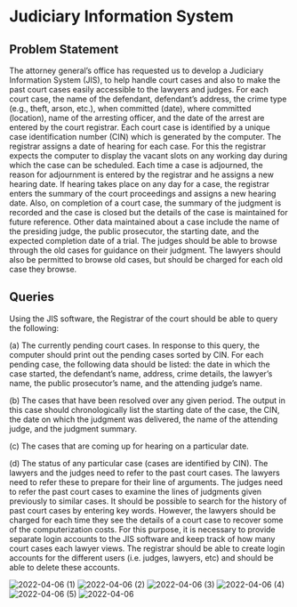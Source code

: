 # Judiciary Information System

## Problem Statement

The attorney general’s office has requested us to develop a Judiciary Information System (JIS), to help handle court cases and also to make the past court cases easily accessible to the lawyers and judges. For each court case, the name of the defendant, defendant’s address, the crime type (e.g., theft, arson, etc.), when committed (date), where committed (location), name of the arresting officer, and the date of the arrest are entered by the court registrar. Each court case is identified by a unique case identification number (CIN) which is generated by the computer. The registrar assigns a date of hearing for each case. For this the registrar expects the computer to display the vacant slots on any working day during which the case can be scheduled. Each time a case is adjourned, the reason for adjournment is entered by the registrar and he assigns a new hearing date. If hearing takes place on any day for a case, the registrar enters the summary of the court proceedings and assigns a new hearing date. Also, on completion of a court case, the summary of the judgment is recorded and the case is closed but the details of the case is maintained for future reference. Other data maintained about a case include the name of the presiding judge, the public prosecutor, the starting date, and the expected completion date of a trial. The judges should be able to browse through the old cases for guidance on their judgment. The lawyers should also be permitted to browse old cases, but should be charged for each old case they browse. 

## Queries

Using the JIS software, the Registrar of the court should be able to query the following:

(a) The currently pending court cases. In response to this query, the computer should print out the pending cases sorted by CIN. For each pending case, the following data should be listed: the date in which the case started, the defendant’s name, address, crime details, the lawyer’s name, the public prosecutor’s name, and the attending judge’s name.

(b) The cases that have been resolved over any given period. The output in this case should chronologically list the starting date of the case, the CIN, the date on which the judgment was delivered, the name of the attending judge, and the judgment summary.

(c) The cases that are coming up for hearing on a particular date.

(d) The status of any particular case (cases are identified by CIN). The lawyers and the judges need to refer to the past court cases. The lawyers need to refer these to prepare for their line of arguments. The judges need to refer the past court cases to examine the lines of judgments given previously to similar cases. It should be possible to search for the history of past court cases by entering key words. However, the lawyers should be charged for each time they see the details of a court case to recover some of the computerization costs. For this purpose, it is necessary to provide separate login accounts to the JIS software and keep track of how many court cases each lawyer views. The registrar should be able to create login accounts for the different users (i.e. judges, lawyers, etc) and should be able to delete these accounts.

![2022-04-06 (1)](https://user-images.githubusercontent.com/54663070/161923518-216bf15c-cbf8-41e2-80eb-735738df3031.png)
![2022-04-06 (2)](https://user-images.githubusercontent.com/54663070/161923526-da49d289-d11d-4216-bb1e-2042a4d7b1e0.png)
![2022-04-06 (3)](https://user-images.githubusercontent.com/54663070/161923530-e22decfe-03ec-4974-8aba-a622b98c1b5c.png)
![2022-04-06 (4)](https://user-images.githubusercontent.com/54663070/161923533-52076338-cd90-41fa-8966-d7a566a6e4d9.png)
![2022-04-06 (5)](https://user-images.githubusercontent.com/54663070/161923535-1e73c191-6677-41ae-8df1-8b753b2a224e.png)
![2022-04-06](https://user-images.githubusercontent.com/54663070/161923536-9c0937d0-bfed-414b-a77c-d7ac1542e60c.png)
